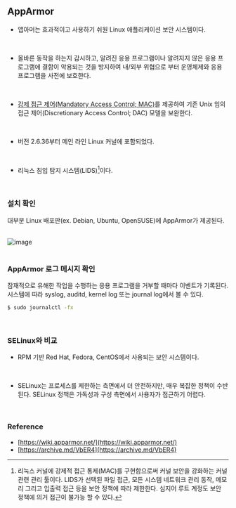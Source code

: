 ## **AppArmor**
- 앱아머는 효과적이고 사용하기 쉬원 Linux 애플리케이션 보안 시스템이다.
<br>

- 올바른 동작을 하는지 감시하고, 알려진 응용 프로그램이나 알려지지 않은 응용 프로그램에 결함이 악용되는 것을 방지하여 내/외부 위협으로 부터 운영체제와 응용 프로그램을 사전에 보호한다.
<br>

- [강제 접근 제어(Mandatory Access Control; MAC)](https://hoseong511.github.io/CS/OS/ac_dac_mac)를 제공하여 기존 Unix 임의 접근 제어(Discretionary Access Control; DAC) 모델을 보완한다.
<br>

- 버전 2.6.36부터 메인 라인 Linux 커널에 포함되었다.
<br>

- 리눅스 침입 탐지 시스템(LIDS)[^LIDS]이다.
<br>

### **설치 확인**
대부분 Linux 배포판(ex. Debian, Ubuntu, OpenSUSE)에 AppArmor가 제공된다.   
<br>

![image](https://user-images.githubusercontent.com/62678380/146114839-4027a971-b8df-46ad-a308-604cf06458c5.png)   
<br>

### **AppArmor 로그 메시지 확인**
잠재적으로 유해한 작업을 수행하는 응용 프로그램을 거부할 때마다 이벤트가 기록된다. 시스템에 따라 syslog, auditd, kernel log 또는 journal log에서 볼 수 있다.   
```sh
$ sudo journalctl -fx
```
<br>

### **SELinux와 비교**
- RPM 기반 Red Hat, Fedora, CentOS에서 사용되는 보안 시스템이다.
<br>

- SELinux는 프로세스를 제한하는 측면에서 더 안전하지만, 매우 복잡한 정책이 수반된다. SELinux 정책은 가독성과 구성 측면에서 사용자가 접근하기 어렵다.
<br>

### **Reference**
- [https://wiki.apparmor.net/](https://wiki.apparmor.net/)
- [https://archive.md/VbER4](https://archive.md/VbER4)

[^LIDS]: 리눅스 커널에 강제적 접근 통제(MAC)를 구현함으로써 커널 보안을 강화하는 커널 관련 관리 툴이다. LIDS가 선택된 파일 접근, 모든 시스템 네트워크 관리 동작, 메모리 그리고 입출력 접근 등을 보안 정책에 따라 제한한다. 심지어 루트 계정도 보안 정책에 의거 접근이 불가능 할 수 있다.